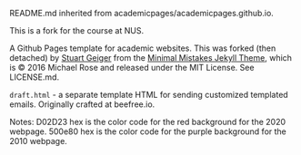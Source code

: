 README.md inherited from academicpages/academicpages.github.io.  

This is a fork for the course at NUS.  

A Github Pages template for academic websites. This was forked (then detached) by [Stuart Geiger](https://github.com/staeiou) from the [Minimal Mistakes Jekyll Theme](https://mmistakes.github.io/minimal-mistakes/), which is © 2016 Michael Rose and released under the MIT License. See LICENSE.md.

`draft.html` - a separate template HTML for sending customized templated emails.  Originally crafted at beefree.io.


Notes: 
D02D23 hex is the color code for the red background for the 2020 webpage.
500e80 hex is the color code for the purple background for the 2010 webpage.
